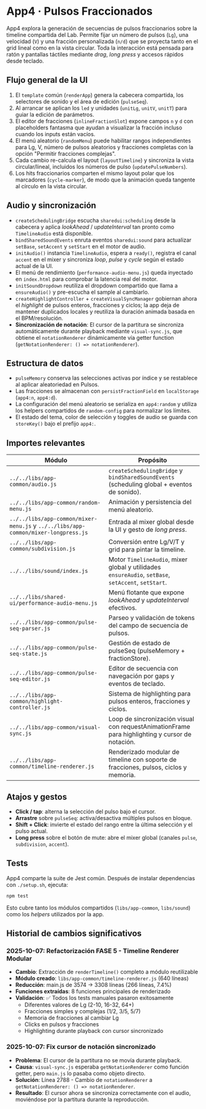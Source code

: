 # App4 · Pulsos Fraccionados

App4 explora la generación de secuencias de pulsos fraccionarios sobre la timeline compartida del Lab. Permite fijar un número de pulsos (`Lg`), una velocidad (`V`) y una fracción personalizada (`n/d`) que se proyecta tanto en el grid lineal como en la vista circular. Toda la interacción está pensada para ratón y pantallas táctiles mediante _drag_, _long press_ y accesos rápidos desde teclado.

## Flujo general de la UI

1. El `template` común (`renderApp`) genera la cabecera compartida, los selectores de sonido y el área de edición (`pulseSeq`).
2. Al arrancar se aplican los `led` y unidades (`unitLg`, `unitV`, `unitT`) para guiar la edición de parámetros.
3. El editor de fracciones (`inlineFractionSlot`) expone campos `n` y `d` con placeholders fantasma que ayudan a visualizar la fracción incluso cuando los inputs están vacíos.
4. El menú aleatorio (`randomMenu`) puede habilitar rangos independientes para Lg, V, número de pulsos aleatorios y fracciones completas con la opción "Permitir fracciones complejas".
5. Cada cambio re-calcula el layout (`layoutTimeline`) y sincroniza la vista circular/lineal, incluidos los números de pulso (`updatePulseNumbers`).
6. Los hits fraccionarios comparten el mismo layout polar que los marcadores (`cycle-marker`), de modo que la animación queda tangente al círculo en la vista circular.

## Audio y sincronización

- `createSchedulingBridge` escucha `sharedui:scheduling` desde la cabecera y aplica _lookAhead_ / _updateInterval_ tan pronto como `TimelineAudio` está disponible.
- `bindSharedSoundEvents` enruta eventos `sharedui:sound` para actualizar `setBase`, `setAccent` y `setStart` en el motor de audio.
- `initAudio()` instancia `TimelineAudio`, espera a `ready()`, registra el canal `accent` en el mixer y sincroniza _loop_, _pulse_ y _cycle_ según el estado actual de la UI.
- El menú de rendimiento (`performance-audio-menu.js`) queda inyectado en `index.html` para comprobar la latencia real del motor.
- `initSoundDropdown` reutiliza el dropdown compartido que llama a `ensureAudio()` y pre-escucha el sample al cambiarlo.
- `createHighlightController` + `createVisualSyncManager` gobiernan ahora el _highlight_ de pulsos enteros, fracciones y ciclos; la app deja de mantener duplicados locales y reutiliza la duración animada basada en el BPM/resolución.
- **Sincronización de notación**: El cursor de la partitura se sincroniza automáticamente durante playback mediante `visual-sync.js`, que obtiene el `notationRenderer` dinámicamente vía getter function (`getNotationRenderer: () => notationRenderer`).

## Estructura de datos

- `pulseMemory` conserva las selecciones activas por índice y se restablece al aplicar aleatoriedad en Pulsos.
- Las fracciones se almacenan con `persistFractionField` en `localStorage` (`app4:n`, `app4:d`).
- La configuración del menú aleatorio se serializa en `app4:random` y utiliza los helpers compartidos de `random-config` para normalizar los límites.
- El estado del tema, color de selección y toggles de audio se guarda con `storeKey()` bajo el prefijo `app4:`.

## Importes relevantes

| Módulo | Propósito |
| --- | --- |
| `../../libs/app-common/audio.js` | `createSchedulingBridge` y `bindSharedSoundEvents` (scheduling global + eventos de sonido). |
| `../../libs/app-common/random-menu.js` | Animación y persistencia del menú aleatorio. |
| `../../libs/app-common/mixer-menu.js` y `../../libs/app-common/mixer-longpress.js` | Entrada al mixer global desde la UI y gesto de _long press_. |
| `../../libs/app-common/subdivision.js` | Conversión entre Lg/V/T y grid para pintar la timeline. |
| `../../libs/sound/index.js` | Motor `TimelineAudio`, mixer global y utilidades `ensureAudio`, `setBase`, `setAccent`, `setStart`. |
| `../../libs/shared-ui/performance-audio-menu.js` | Menú flotante que expone _lookAhead_ y _updateInterval_ efectivos. |
| `../../libs/app-common/pulse-seq-parser.js` | Parseo y validación de tokens del campo de secuencia de pulsos. |
| `../../libs/app-common/pulse-seq-state.js` | Gestión de estado de pulseSeq (pulseMemory + fractionStore). |
| `../../libs/app-common/pulse-seq-editor.js` | Editor de secuencia con navegación por gaps y eventos de teclado. |
| `../../libs/app-common/highlight-controller.js` | Sistema de highlighting para pulsos enteros, fracciones y ciclos. |
| `../../libs/app-common/visual-sync.js` | Loop de sincronización visual con requestAnimationFrame para highlighting y cursor de notación. |
| `../../libs/app-common/timeline-renderer.js` | Renderizado modular de timeline con soporte de fracciones, pulsos, ciclos y memoria. |

## Atajos y gestos

- **Click / tap**: alterna la selección del pulso bajo el cursor.
- **Arrastre** sobre `pulseSeq`: activa/desactiva múltiples pulsos en bloque.
- **Shift + Click**: invierte el estado del rango entre la última selección y el pulso actual.
- **Long press** sobre el botón de mute: abre el mixer global (canales `pulse`, `subdivision`, `accent`).

## Tests

App4 comparte la suite de Jest común. Después de instalar dependencias con `./setup.sh`, ejecuta:

```bash
npm test
```

Esto cubre tanto los módulos compartidos (`libs/app-common`, `libs/sound`) como los _helpers_ utilizados por la app.

## Historial de cambios significativos

### 2025-10-07: Refactorización FASE 5 - Timeline Renderer Modular
- **Cambio**: Extracción de `renderTimeline()` completo a módulo reutilizable
- **Módulo creado**: `libs/app-common/timeline-renderer.js` (640 líneas)
- **Reducción**: main.js de 3574 → 3308 líneas (266 líneas, 7.4%)
- **Funciones extraídas**: 8 funciones principales de renderizado
- **Validación**: ✅ Todos los tests manuales pasaron exitosamente
  - Diferentes valores de Lg (2-10, 16-32, 64+)
  - Fracciones simples y complejas (1/2, 3/5, 5/7)
  - Memoria de fracciones al cambiar Lg
  - Clicks en pulsos y fracciones
  - Highlighting durante playback con cursor sincronizado

### 2025-10-07: Fix cursor de notación sincronizado
- **Problema**: El cursor de la partitura no se movía durante playback.
- **Causa**: `visual-sync.js` esperaba `getNotationRenderer` como función getter, pero `main.js` lo pasaba como objeto directo.
- **Solución**: Línea 2788 - Cambio de `notationRenderer` a `getNotationRenderer: () => notationRenderer`.
- **Resultado**: El cursor ahora se sincroniza correctamente con el audio, moviéndose por la partitura durante la reproducción.
